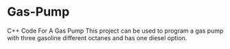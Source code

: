 # Gas-Pump
C++ Code For A Gas Pump
This project can be used to program a gas pump with three gasoline different octanes 
and has one diesel option.

